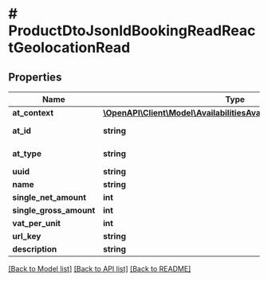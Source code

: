# # ProductDtoJsonldBookingReadReactGeolocationRead

## Properties

Name | Type | Description | Notes
------------ | ------------- | ------------- | -------------
**at_context** | [**\OpenAPI\Client\Model\AvailabilitiesAvailableDayDtoJsonldContext**](AvailabilitiesAvailableDayDtoJsonldContext.md) |  | [optional]
**at_id** | **string** |  | [optional] [readonly]
**at_type** | **string** |  | [optional] [readonly]
**uuid** | **string** |  | [optional]
**name** | **string** |  | [optional]
**single_net_amount** | **int** |  | [optional]
**single_gross_amount** | **int** |  | [optional]
**vat_per_unit** | **int** |  | [optional]
**url_key** | **string** |  | [optional]
**description** | **string** |  | [optional]

[[Back to Model list]](../../README.md#models) [[Back to API list]](../../README.md#endpoints) [[Back to README]](../../README.md)
